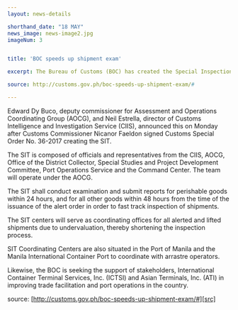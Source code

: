 ```yaml
---
layout: news-details

shorthand_date: "18 MAY"
news_image: news-image2.jpg
imageNum: 3


title: 'BOC speeds up shipment exam'

excerpt: The Bureau of Customs (BOC) has created the Special Inspection Team (SIT) that will inspect all shipments alerted based on undervaluation.

source: http://customs.gov.ph/boc-speeds-up-shipment-exam/#

---
```


Edward Dy Buco, deputy commissioner for Assessment and Operations Coordinating Group (AOCG), and Neil Estrella, director of Customs Intelligence and Investigation Service (CIIS), announced this on Monday after Customs Commissioner Nicanor Faeldon signed Customs Special Order No. 36-2017 creating the SIT.

The SIT is composed of officials and representatives from the CIIS, AOCG, Office of the District Collector, Special Studies and Project Development Committee, Port Operations Service and the Command Center. The team will operate under the AOCG.

The SIT shall conduct examination and submit reports for perishable goods within 24 hours, and for all other goods within 48 hours from the time of the issuance of the alert order in order to fast track inspection of shipments.

The SIT centers will serve as coordinating offices for all alerted and lifted shipments due to undervaluation, thereby shortening the inspection process.

SIT Coordinating Centers are also situated in the Port of Manila and the Manila International Container Port to coordinate with arrastre operators.

Likewise, the BOC is seeking the support of stakeholders, International Container Terminal Services, Inc. (ICTSI) and Asian Terminals, Inc. (ATI) in improving trade facilitation and port operations in the country.

source: [http://customs.gov.ph/boc-speeds-up-shipment-exam/#][src]

[src]: http://customs.gov.ph/boc-speeds-up-shipment-exam/#